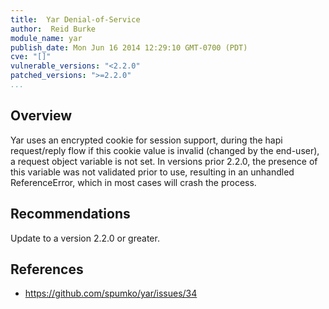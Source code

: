 ```yaml
---
title:  Yar Denial-of-Service
author:  Reid Burke
module_name: yar
publish_date: Mon Jun 16 2014 12:29:10 GMT-0700 (PDT)
cve: "[]"
vulnerable_versions: "<2.2.0"
patched_versions: ">=2.2.0"
...
```


## Overview
Yar uses an encrypted cookie for session support, during the hapi request/reply flow if this cookie value is invalid (changed by the end-user), a request object variable is not set. In versions prior 2.2.0, the presence of this variable was not validated prior to use, resulting in an unhandled ReferenceError, which in most cases will crash the process.

## Recommendations
Update to a version 2.2.0 or greater.

## References
- https://github.com/spumko/yar/issues/34
